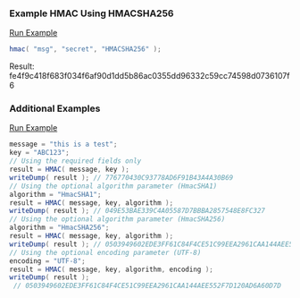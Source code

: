 ### Example HMAC Using HMACSHA256



<a href="https://try.boxlang.io/?code=eJzLyE1M1lBQyi1OV9JRUCpOTS5KLQGxPHwdnYM9HI1MzZQUNK25AOHlCjM%3D" target="_blank">Run Example</a>

```java
hmac( "msg", "secret", "HMACSHA256" );

```

Result: fe4f9c418f683f034f6af90d1dd5b86ac0355dd96332c59cc74598d0736107f6

### Additional Examples

<a href="https://try.boxlang.io/?code=eJytkctqAjEUhvfzFAdXDljM5DJJkC5yG9x01foAg6Y6dC52JlJ8%2B8betKBSipBN%2FpN8%2BT%2FS%2BGEo1x7uYRQ21QBxlRD8EEaz5MXvD7nSJsMk7qdTWAxVu4aw8dD7113V%2BxU8V75eDdC19T7p%2FbCrQ7w0f1BmDM0nfAIHUjpL3voqeLtrtmP4OpnOIFI5zzlHlCAjCedC2byQmaZEUUWQzuXvl7ttqLq2rKGs110kbhrYln3Z%2BOB7GM%2Bbcvk4V1maHMdR4juOGldKTk6YV%2FoiKh0jWjlCpKEKMSa45VprhQXjjAonCkMw%2F0dvzPLzzePgNt0ZIpLKHGFnHSmKPDOCFtQ4lhkpnVNYxkipjFLlHGO44DbDKP6JypHl9oKTb5fd6pCeKC2eijuRJj%2BjKPMR%2FdljcsReMEpuovQOuK%2FlKw%3D%3D" target="_blank">Run Example</a>

```java
message = "this is a test";
key = "ABC123";
// Using the required fields only
result = HMAC( message, key );
writeDump( result ); // 776770430C93778AD6F91B43A4A30B69
// Using the optional algorithm parameter (HmacSHA1)
algorithm = "HmacSHA1";
result = HMAC( message, key, algorithm );
writeDump( result ); // 049E53BAE339C4A05587D7BBBA2857548E8FC327
// Using the optional algorithm parameter (HmacSHA256)
algorithm = "HmacSHA256";
result = HMAC( message, key, algorithm );
writeDump( result ); // 0503949602EDE3FF61C84F4CE51C99EEA2961CAA144AEE552F7D120AD6A60D7D
// Using the optional encoding parameter (UTF-8)
encoding = "UTF-8";
result = HMAC( message, key, algorithm, encoding );
writeDump( result );
 // 0503949602EDE3FF61C84F4CE51C99EEA2961CAA144AEE552F7D120AD6A60D7D

```


